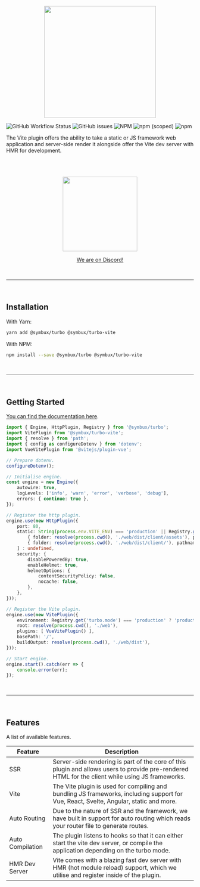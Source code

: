 <p align="center">
	<a href="#">
		<img width="300" src="https://raw.githubusercontent.com/Symbux/Turbo-Vite/master/logo.svg">
	</a>
</p>

![GitHub Workflow Status](https://img.shields.io/github/workflow/status/Symbux/Turbo-Vite/Build)
![GitHub issues](https://img.shields.io/github/issues/Symbux/Turbo-Vite)
![NPM](https://img.shields.io/npm/l/@symbux/turbo-vite)
![npm (scoped)](https://img.shields.io/npm/v/@symbux/turbo-vite)
![npm](https://img.shields.io/npm/dw/@symbux/turbo-vite)


The Vite plugin offers the ability to take a static or JS framework web application and server-side render it alongside offer the Vite dev server with HMR for development.

<br>
<br>

<p align="center">
	<a href="https://discord.gg/3YuNTEMJey" target="_blank">
		<img width="200" src="https://discord.com/assets/cb48d2a8d4991281d7a6a95d2f58195e.svg">
		<p align="center">We are on Discord!</p>
	</a>
</p>

<br>

---

<br>

## Installation

With Yarn:
```bash
yarn add @symbux/turbo @symbux/turbo-vite
```

With NPM:
```bash
npm install --save @symbux/turbo @symbux/turbo-vite
```

<br>

---

<br>

## Getting Started

[You can find the documentation here](https://github.com/Symbux/Turbo-Vite/wiki).

```typescript
import { Engine, HttpPlugin, Registry } from '@symbux/turbo';
import VitePlugin from '@symbux/turbo-vite';
import { resolve } from 'path';
import { config as configureDotenv } from 'dotenv';
import VueVitePlugin from '@vitejs/plugin-vue';

// Prepare dotenv.
configureDotenv();

// Initialise engine.
const engine = new Engine({
	autowire: true,
	logLevels: ['info', 'warn', 'error', 'verbose', 'debug'],
	errors: { continue: true },
});

// Register the http plugin.
engine.use(new HttpPlugin({
	port: 80,
	static: String(process.env.VITE_ENV) === 'production' || Registry.get('turbo.mode') === 'production' ? [
		{ folder: resolve(process.cwd(), './web/dist/client/assets'), pathname: '/assets' },
		{ folder: resolve(process.cwd(), './web/dist/client/'), pathname: '/' },
	] : undefined,
	security: {
		disablePoweredBy: true,
		enableHelmet: true,
		helmetOptions: {
			contentSecurityPolicy: false,
			nocache: false,
		},
	},
}));

// Register the Vite plugin.
engine.use(new VitePlugin({
	environment: Registry.get('turbo.mode') === 'production' ? 'production' : 'development',
	root: resolve(process.cwd(), './web'),
	plugins: [ VueVitePlugin() ],
	basePath: '/',
	buildOutput: resolve(process.cwd(), './web/dist'),
}));

// Start engine.
engine.start().catch(err => {
	console.error(err);
});
```

<br>

---

<br>

## Features

A list of available features.

| Feature | Description |
| - | - |
| SSR | Server-side rendering is part of the core of this plugin and allows users to provide pre-rendered HTML for the client while using JS frameworks. |
| Vite | The Vite plugin is used for compiling and bundling JS frameworks, including support for Vue, React, Svelte, Angular, static and more. |
| Auto Routing | Due to the nature of SSR and the framework, we have built in support for auto routing which reads your router file to generate routes. |
| Auto Compilation | The plugin listens to hooks so that it can either start the vite dev server, or compile the application depending on the turbo mode. |
| HMR Dev Server | Vite comes with a blazing fast dev server with HMR (hot module reload) support, which we utilise and register inside of the plugin. |
